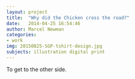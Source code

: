 ```yaml
---
layout: project
title:  "Why did the Chicken cross the road?"
date:   2014-04-25 16:54:46
author: Marcel Newman
categories:
- work
img: 20150825-SGP-tshirt-design.jpg
subjects: illustration digital print
---
```

To get to the other side.